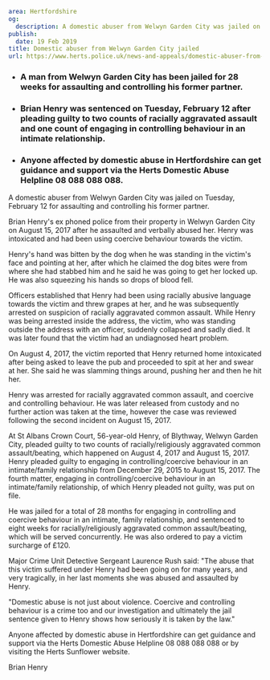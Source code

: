 ```yaml
area: Hertfordshire
og:
  description: A domestic abuser from Welwyn Garden City was jailed on Tuesday, February 12 for assaulting and controlling his former partner.
publish:
  date: 19 Feb 2019
title: Domestic abuser from Welwyn Garden City jailed
url: https://www.herts.police.uk/news-and-appeals/domestic-abuser-from-Welwyn-Garden-City-jailed-2562b
```

* ### A man from Welwyn Garden City has been jailed for 28 weeks for assaulting and controlling his former partner.

 * ### Brian Henry was sentenced on Tuesday, February 12 after pleading guilty to two counts of racially aggravated assault and one count of engaging in controlling behaviour in an intimate relationship.

 * ### Anyone affected by domestic abuse in Hertfordshire can get guidance and support via the Herts Domestic Abuse Helpline 08 088 088 088.

A domestic abuser from Welwyn Garden City was jailed on Tuesday, February 12 for assaulting and controlling his former partner.

Brian Henry's ex phoned police from their property in Welwyn Garden City on August 15, 2017 after he assaulted and verbally abused her. Henry was intoxicated and had been using coercive behaviour towards the victim.

Henry's hand was bitten by the dog when he was standing in the victim's face and pointing at her, after which he claimed the dog bites were from where she had stabbed him and he said he was going to get her locked up. He was also squeezing his hands so drops of blood fell.

Officers established that Henry had been using racially abusive language towards the victim and threw grapes at her, and he was subsequently arrested on suspicion of racially aggravated common assault. While Henry was being arrested inside the address, the victim, who was standing outside the address with an officer, suddenly collapsed and sadly died. It was later found that the victim had an undiagnosed heart problem.

On August 4, 2017, the victim reported that Henry returned home intoxicated after being asked to leave the pub and proceeded to spit at her and swear at her. She said he was slamming things around, pushing her and then he hit her.

Henry was arrested for racially aggravated common assault, and coercive and controlling behaviour. He was later released from custody and no further action was taken at the time, however the case was reviewed following the second incident on August 15, 2017.

At St Albans Crown Court, 56-year-old Henry, of Blythway, Welwyn Garden City, pleaded guilty to two counts of racially/religiously aggravated common assault/beating, which happened on August 4, 2017 and August 15, 2017. Henry pleaded guilty to engaging in controlling/coercive behaviour in an intimate/family relationship from December 29, 2015 to August 15, 2017. The fourth matter, engaging in controlling/coercive behaviour in an intimate/family relationship, of which Henry pleaded not guilty, was put on file.

He was jailed for a total of 28 months for engaging in controlling and coercive behaviour in an intimate, family relationship, and sentenced to eight weeks for racially/religiously aggravated common assault/beating, which will be served concurrently. He was also ordered to pay a victim surcharge of £120.

Major Crime Unit Detective Sergeant Laurence Rush said: "The abuse that this victim suffered under Henry had been going on for many years, and very tragically, in her last moments she was abused and assaulted by Henry.

"Domestic abuse is not just about violence. Coercive and controlling behaviour is a crime too and our investigation and ultimately the jail sentence given to Henry shows how seriously it is taken by the law."

Anyone affected by domestic abuse in Hertfordshire can get guidance and support via the Herts Domestic Abuse Helpline 08 088 088 088 or by visiting the Herts Sunflower website.

Brian Henry
